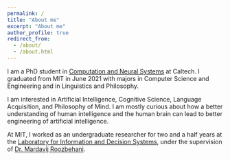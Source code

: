 ```yaml
---
permalink: /
title: "About me"
excerpt: "About me"
author_profile: true
redirect_from: 
  - /about/
  - /about.html
---
```


I am a PhD student in [Computation and Neural
Systems](https://www.cns.caltech.edu) at Caltech. I graduated from MIT in June 2021 with majors in
Computer Science and Engineering and in Linguistics
and Philosophy.

I am interested in Artificial Intelligence, Cognitive 
Science, Language Acquisition, and Philosophy of Mind.
I am mostly curious about how a better 
understanding of human intelligence and the human
brain can lead to better engineering of 
artificial intelligence.

At MIT, I worked as an 
undergraduate researcher for two and a half years at 
the [Laboratory for Information and Decision Systems](https://lids.mit.edu),
under the 
supervision of [Dr. Mardavij Roozbehani](https://idss.mit.edu/staff/mardavij-roozbehani/).
